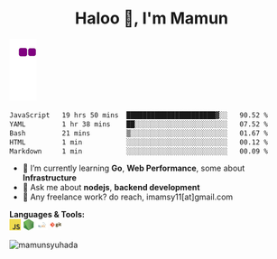 <h1 align="center">Haloo 👋, I'm Mamun</h1>

![snake gif](https://github.com/mamunsyuhada/mamunsyuhada/blob/output/github-contribution-grid-snake.gif)

<!--START_SECTION:waka-->
```text
JavaScript   19 hrs 50 mins  ██████████████████████▓░░   90.52 % 
YAML         1 hr 38 mins    ██░░░░░░░░░░░░░░░░░░░░░░░   07.52 % 
Bash         21 mins         ▒░░░░░░░░░░░░░░░░░░░░░░░░   01.67 % 
HTML         1 min           ░░░░░░░░░░░░░░░░░░░░░░░░░   00.12 % 
Markdown     1 min           ░░░░░░░░░░░░░░░░░░░░░░░░░   00.09 % 
```
<!--END_SECTION:waka-->

- 🌱 I’m currently learning **Go**, **Web Performance**, some about **Infrastructure**
- 💬 Ask me about **nodejs**, **backend development**
- 💼 Any freelance work? do reach, imamsy11[at]gmail.com

**Languages & Tools:**
<br>
<code><img height="20" src="https://raw.githubusercontent.com/github/explore/80688e429a7d4ef2fca1e82350fe8e3517d3494d/topics/javascript/javascript.png"></code>
<code><img height="20" src="https://raw.githubusercontent.com/github/explore/80688e429a7d4ef2fca1e82350fe8e3517d3494d/topics/nodejs/nodejs.png"></code>
<code><img height="20" src="https://raw.githubusercontent.com/github/explore/80688e429a7d4ef2fca1e82350fe8e3517d3494d/topics/mysql/mysql.png"></code>
<code><img height="20" src="https://raw.githubusercontent.com/github/explore/80688e429a7d4ef2fca1e82350fe8e3517d3494d/topics/git/git.png"></code>
<br>
<p align="left"> <img src="https://komarev.com/ghpvc/?username=mamunsyuhada" alt="mamunsyuhada" /> </p>
